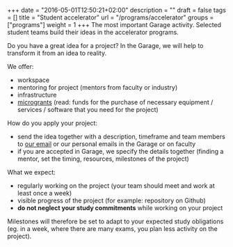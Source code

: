 +++
date = "2016-05-01T12:50:21+02:00"
description = ""
draft = false
tags = []
title = "Student accelerator"
url = "/programs/accelerator"
groups = ["programs"]
weight = 1
+++
The most important Garage activity. Selected student teams build their ideas in the accelerator programs.
<!--more-->

Do you have a great idea for a project? In the Garage, we will help to transform it from an idea to reality.

We offer:

- workspace
- mentoring for project (mentors from faculty or industry)
- infrastructure
- [microgrants](/faq/accelerator/microgrants) (read: funds for the purchase of necessary equipment / services / software that you need for the project)

How do you apply your project:
- send the idea together with a description, timeframe and team members to [our email](mailto:garaza@fri.uni-lj.si) or our personal emails in the Garage or on faculty
- if you are accepted in Garage, we specify the details together (finding a mentor, set the timing, resources, milestones of the project)

What we expect:
- regularly working on the project (your team should meet and work at least once a week)
- visible progress of the project (for example: repository on Github)
- **do not neglect your study commitments** while working on your project

Milestones will therefore be set to adapt to your expected study obligations (eg. in a week, where there are many exams, you plan less activity on the project).
